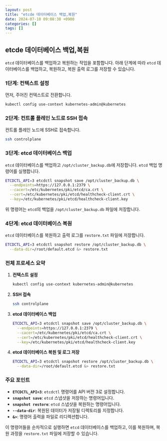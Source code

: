 ```yaml
---
layout: post
title: "etcde 데이터베이스 백업,복원"
date: 2024-07-10 09:08:38 +0900
categories: []
tags: []
---
```


## etcde 데이터베이스 백업,복원

`etcd` 데이터베이스를 백업하고 복원하는 작업을 포함합니다.
아래 단계에 따라 `etcd` 데이터베이스를 백업하고, 복원하고, 복원 출력 로그를 저장할 수 있습니다.

### 1단계: 컨텍스트 설정

먼저, 주어진 컨텍스트로 전환합니다.

```bash
kubectl config use-context kubernetes-admin@kubernetes
```

### 2단계: 컨트롤 플레인 노드로 SSH 접속

컨트롤 플레인 노드에 SSH로 접속합니다.

```bash
ssh controlplane
```

### 3단계: etcd 데이터베이스 백업

`etcd` 데이터베이스를 백업하고 `/opt/cluster_backup.db`에 저장합니다. `etcd` 백업 명령어를 실행합니다.

```bash
ETCDCTL_API=3 etcdctl snapshot save /opt/cluster_backup.db \
  --endpoints=https://127.0.0.1:2379 \
  --cacert=/etc/kubernetes/pki/etcd/ca.crt \
  --cert=/etc/kubernetes/pki/etcd/healthcheck-client.crt \
  --key=/etc/kubernetes/pki/etcd/healthcheck-client.key
```

위 명령어는 `etcd`의 백업을 `/opt/cluster_backup.db` 파일에 저장합니다.

### 4단계: etcd 데이터베이스 복원

`etcd` 데이터베이스를 복원하고 출력 로그를 `restore.txt` 파일에 저장합니다.

```bash
ETCDCTL_API=3 etcdctl snapshot restore /opt/cluster_backup.db \
  --data-dir=/root/default.etcd &> restore.txt
```

### 전체 프로세스 요약

1. **컨텍스트 설정**

   ```bash
   kubectl config use-context kubernetes-admin@kubernetes
   ```

2. **SSH 접속**

   ```bash
   ssh controlplane
   ```

3. **etcd 데이터베이스 백업**

   ```bash
   ETCDCTL_API=3 etcdctl snapshot save /opt/cluster_backup.db \
     --endpoints=https://127.0.0.1:2379 \
     --cacert=/etc/kubernetes/pki/etcd/ca.crt \
     --cert=/etc/kubernetes/pki/etcd/healthcheck-client.crt \
     --key=/etc/kubernetes/pki/etcd/healthcheck-client.key
   ```

4. **etcd 데이터베이스 복원 및 로그 저장**
   ```bash
   ETCDCTL_API=3 etcdctl snapshot restore /opt/cluster_backup.db \
     --data-dir=/root/default.etcd &> restore.txt
   ```

### 주요 포인트

- **`ETCDCTL_API=3`**: `etcdctl` 명령어를 API 버전 3로 설정합니다.
- **`snapshot save`**: `etcd` 스냅샷을 저장하는 명령어입니다.
- **`snapshot restore`**: `etcd` 스냅샷을 복원하는 명령어입니다.
- **`--data-dir`**: 복원된 데이터가 저장될 디렉토리를 지정합니다.
- **`&>`**: 명령어 출력을 파일로 리디렉션합니다.

이 명령어들을 순차적으로 실행하면 `etcd` 데이터베이스를 백업하고, 이를 복원하며, 복원 과정을 `restore.txt` 파일에 저장할 수 있습니다.
